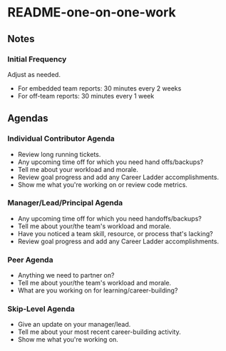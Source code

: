 # README-one-on-one-work

## Notes

### Initial Frequency

Adjust as needed.

* For embedded team reports: 30 minutes every 2 weeks
* For off-team reports: 30 minutes every 1 week

## Agendas

### Individual Contributor Agenda

* Review long running tickets.
* Any upcoming time off for which you need hand offs/backups?
* Tell me about your workload and morale.
* Review goal progress and add any Career Ladder accomplishments.
* Show me what you're working on or review code metrics.

### Manager/Lead/Principal Agenda

* Any upcoming time off for which you need handoffs/backups?
* Tell me about your/the team's workload and morale.
* Have you noticed a team skill, resource, or process that's lacking?
* Review goal progress and add any Career Ladder accomplishments.

### Peer Agenda

* Anything we need to partner on?
* Tell me about your/the team's workload and morale.
* What are you working on for learning/career-building?

### Skip-Level Agenda

* Give an update on your manager/lead.
* Tell me about your most recent career-building activity.
* Show me what you're working on.
